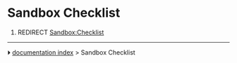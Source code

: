 # Sandbox Checklist
1.  REDIRECT [Sandbox:Checklist](Sandbox_Checklist.md)



---
⏵ [documentation index](../README.md) > Sandbox Checklist
